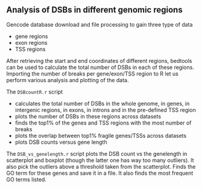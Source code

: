 ## Analysis of DSBs in different genomic regions

Gencode database download and file processing to gain three type of data
- gene regions
- exon regions
- TSS regions

After retrieving the start and end coordinates of different regions, bedtools can be used to calculate the total number of DSBs in each of these regions. Importing the number of breaks per gene/exon/TSS region to R let us perform various analysis and plotting of the data.

The `DSBcountR.r` script
- calculates the total number of DSBs in the whole genome, in genes, in intergenic regions, in exons, in introns and in the pre-defined TSS region
- plots the number of DSBs in these regions across datasets
- finds the top1% of the genes and TSS regions with the most number of breaks
- plots the overlap between top1% fragile genes/TSSs across datasets
- plots DSB counts versus gene length


The `DSB_vs_genelength.r` script plots the DSB count vs the genelength in scatterplot and boxplot (though the latter one has way too many outliers). It also pick the outliers above a threshold taken from the scatterplot. Finds the GO term for these genes and save it in a file. It also finds the most frequent GO terms listed.
